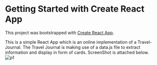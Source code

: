 # Getting Started with Create React App

This project was bootstrapped with [Create React App](https://github.com/facebook/create-react-app).

This is a simple React App which is an online implementation of a Travel- Journal.
The Travel Journal is making use of a data.js file to  extract information and display in
form of cards. 
ScreenShot is attached below.
![p1](https://user-images.githubusercontent.com/106478085/198908293-54b15231-0119-4de9-bca7-8b5ec189e8b1.png)
